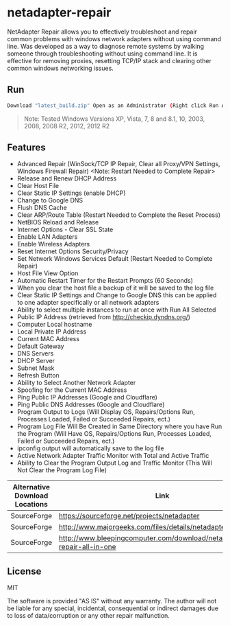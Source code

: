 # netadapter-repair
NetAdapter Repair allows you to effectively troubleshoot and repair common problems with windows network adapters without using command line. Was developed as a way to diagnose remote systems by walking someone through troubleshooting without using command line. It is effective for removing proxies, resetting TCP/IP stack and clearing other common windows networking issues.

## Run
```sh
Download "latest_build.zip" Open as an Administrator (Right click Run As Administrator or Shift Click Open as an Elevated User)
```
> Note: Tested Windows Versions XP, Vista, 7, 8 and 8.1, 10, 2003, 2008, 2008 R2, 2012, 2012 R2

## Features
- Advanced Repair (WinSock/TCP IP Repair, Clear all Proxy/VPN Settings, Windows Firewall Repair) <Note: Restart Needed to Complete Repair>
- Release and Renew DHCP Address
- Clear Host File
- Clear Static IP Settings (enable DHCP)
- Change to Google DNS
- Flush DNS Cache
- Clear ARP/Route Table (Restart Needed to Complete the Reset Process)
- NetBIOS Reload and Release
- Internet Options - Clear SSL State
- Enable LAN Adapters
- Enable Wireless Adapters
- Reset Internet Options Security/Privacy
- Set Network Windows Services Default (Restart Needed to Complete Repair)
- Host File View Option
- Automatic Restart Timer for the Restart Prompts (60 Seconds)
- When you clear the host file a backup of it will be saved to the log file
- Clear Static IP Settings and Change to Google DNS this can be applied to one adapter specifically or all network adapters
- Ability to select multiple instances to run at once with Run All Selected
- Public IP Address (retrieved from http://checkip.dyndns.org/)
- Computer Local hostname
- Local Private IP Address
- Current MAC Address
- Default Gateway
- DNS Servers
- DHCP Server
- Subnet Mask
- Refresh Button
- Ability to Select Another Network Adapter
- Spoofing for the Current MAC Address
- Ping Public IP Addresses (Google and Cloudflare)
- Ping Public DNS Addresses (Google and Cloudflare)
- Program Output to Logs (Will Display OS, Repairs/Options Run, Processes Loaded, Failed or Succeeded Repairs, ect.)
- Program Log File Will Be Created in Same Directory where you have Run the Program (Will Have OS, Repairs/Options Run, Processes Loaded, Failed or Succeeded Repairs, ect.)
- ipconfig output will automatically save to the log file
- Active Network Adapter Traffic Monitor with Total and Active Traffic
- Ability to Clear the Program Output Log and Traffic Monitor (This Will Not Clear the Program Log File)

| Alternative Download Locations | Link |
| ------ | ------ |
| SourceForge | https://sourceforge.net/projects/netadapter |
| SourceForge | http://www.majorgeeks.com/files/details/netadapter_repair.html |
| SourceForge | http://www.bleepingcomputer.com/download/netadapter-repair-all-in-one |

## License
MIT

The software is provided "AS IS" without any warranty. The author will not be liable for any special, incidental, consequential or indirect damages due to loss of data/corruption or any other repair malfunction.

